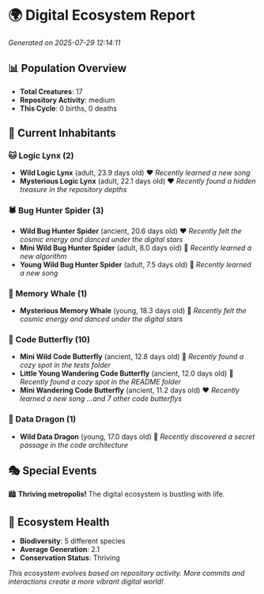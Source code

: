 # 🌍 Digital Ecosystem Report
*Generated on 2025-07-29 12:14:11*

## 📊 Population Overview
- **Total Creatures**: 17
- **Repository Activity**: medium
- **This Cycle**: 0 births, 0 deaths

## 👥 Current Inhabitants

### 🐱 Logic Lynx (2)
- **Wild Logic Lynx** (adult, 23.9 days old) ❤️
  *Recently learned a new song*
- **Mysterious Logic Lynx** (adult, 22.1 days old) ❤️
  *Recently found a hidden treasure in the repository depths*

### 🕷️ Bug Hunter Spider (3)
- **Wild Bug Hunter Spider** (ancient, 20.6 days old) ❤️
  *Recently felt the cosmic energy and danced under the digital stars*
- **Mini Wild Bug Hunter Spider** (adult, 8.0 days old) 💚
  *Recently learned a new algorithm*
- **Young Wild Bug Hunter Spider** (adult, 7.5 days old) 💚
  *Recently learned a new song*

### 🐋 Memory Whale (1)
- **Mysterious Memory Whale** (young, 18.3 days old) 💛
  *Recently felt the cosmic energy and danced under the digital stars*

### 🦋 Code Butterfly (10)
- **Mini Wild Code Butterfly** (ancient, 12.8 days old) 💛
  *Recently found a cozy spot in the tests folder*
- **Little Young Wandering Code Butterfly** (ancient, 12.0 days old) 💛
  *Recently found a cozy spot in the README folder*
- **Mini Wandering Code Butterfly** (ancient, 11.2 days old) ❤️
  *Recently learned a new song*
  *...and 7 other code butterflys*

### 🐉 Data Dragon (1)
- **Wild Data Dragon** (young, 17.0 days old) 💚
  *Recently discovered a secret passage in the code architecture*

## 🎭 Special Events

🏙️ **Thriving metropolis!** The digital ecosystem is bustling with life.

## 🔬 Ecosystem Health
- **Biodiversity**: 5 different species
- **Average Generation**: 2.1
- **Conservation Status**: Thriving

*This ecosystem evolves based on repository activity. More commits and interactions create a more vibrant digital world!*